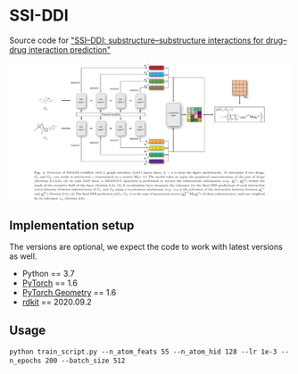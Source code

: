 # SSI-DDI
Source code for ["SSI–DDI: substructure–substructure interactions for drug–drug interaction prediction"]( https://doi.org/10.1093/bib/bbab133) 
   
![Overview of SSI-DDI framework](Framework.png)  

 ## Implementation setup
The versions are optional, we expect the code to work with latest versions as well.
* Python == 3.7
* [PyTorch](https://pytorch.org/) == 1.6
* [PyTorch Geometry](https://pytorch-geometric.readthedocs.io/) == 1.6
* [rdkit](https://www.rdkit.org/) == 2020.09.2

## Usage
    python train_script.py --n_atom_feats 55 --n_atom_hid 128 --lr 1e-3 --n_epochs 200 --batch_size 512
